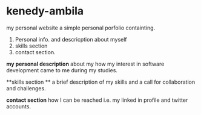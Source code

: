 # kenedy-ambila
my personal website
a simple personal porfolio containting.
  1. Personal info. and descricption about myself
  2. skills section
  3. contact section.

**my personal description**
    about my how my interest in software development came to me during my studies.

**skills section **
  a brief description of my skills and a call for collaboration and challenges.

  **contact section**
  how I can be reached i.e. my linked in profile and twitter accounts.
